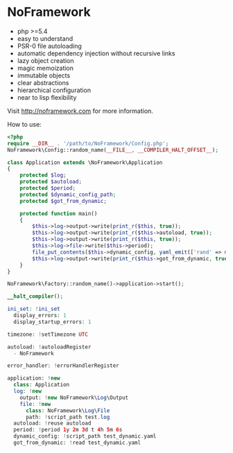 NoFramework
===========

- php >=5.4
- easy to understand
- PSR-0 file autoloading
- automatic dependency injection without recursive links
- lazy object creation
- magic memoization
- immutable objects
- clear abstractions
- hierarchical configuration
- near to lisp flexibility

Visit http://noframework.com for more information.

How to use:

```php
<?php
require __DIR__ . '/path/to/NoFramework/Config.php';
NoFramework\Config::random_name(__FILE__, __COMPILER_HALT_OFFSET__);

class Application extends \NoFramework\Application
{
    protected $log;
    protected $autoload;
    protected $period;
    protected $dynamic_config_path;
    protected $got_from_dynamic;

    protected function main()
    {
        $this->log->output->write(print_r($this, true));
        $this->log->output->write(print_r($this->autoload, true));
        $this->log->output->write(print_r($this, true));
        $this->log->file->write($this->period);
        file_put_contents($this->dynamic_config, yaml_emit(['rand' => mt_rand()]));
        $this->log->output->write(print_r($this->got_from_dynamic, true));
    }
}

NoFramework\Factory::random_name()->application->start();

__halt_compiler();

ini_set: !ini_set
  display_errors: 1
  display_startup_errors: 1

timezone: !setTimezone UTC

autoload: !autoloadRegister
  - NoFramework

error_handler: !errorHandlerRegister

application: !new
  class: Application
  log: !new
    output: !new NoFramework\Log\Output
    file: !new
      class: NoFramework\Log\File
      path: !script_path test.log
  autoload: !reuse autoload
  period: !period 1y 2m 3d t 4h 5m 6s
  dynamic_config: !script_path test_dynamic.yaml
  got_from_dynamic: !read test_dynamic.yaml
```
